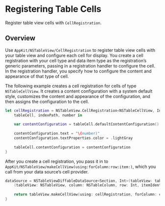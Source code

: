 # Registering Table Cells

Register table view cells with `CellRegistration`.

## Overview

Use ``AppKit/NSTableView/CellRegistration`` to register table view cells with your table view and configure each cell for display. You create a cell registration with your cell type and data item type as the registration’s generic parameters, passing in a registration handler to configure the cell. In the registration handler, you specify how to configure the content and appearance of that type of cell.

The following example creates a cell registration for cells of type `NSTableCellView`. It creates a content configuration with a system default style, customizes the content and appearance of the configuration, and then assigns the configuration to the cell.

```swift
let cellRegistration = NSTableView.CellRegistration<NSTableCellView, Int> { 
    tableCell, indexPath, number in
    
    var contentConfiguration = tableCell.defaultContentConfiguration()
    
    contentConfiguration.text = "\(number)"
    contentConfiguration.textProperties.color = .lightGray
    
    tableCell.contentConfiguration = contentConfiguration
}
```

After you create a cell registration, you pass it in to ``AppKit/NSTableView/makeCellView(using:forColumn:row:item:)``, which you call from your data source’s cell provider.

```swift
dataSource = NSTableViewDiffableDataSource<Section, Int>(tableView: tableView) {
    (tableView: NSTableView, column: NSTableColumn, row: Int, itemIdentifier: Int) -> NSView in
    
    return tableView.makeCellView(using: cellRegistration, forColumn: column, row: row, item: itemIdentifier)
}
```

